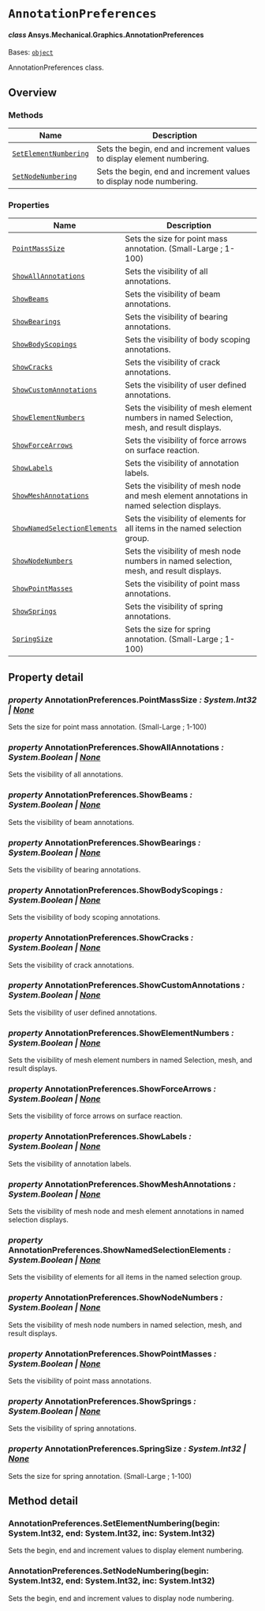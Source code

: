 # `AnnotationPreferences`

<a id="ansys.mechanical.stubs.v242.Ansys.Mechanical.Graphics.AnnotationPreferences"></a>

#### *class* Ansys.Mechanical.Graphics.AnnotationPreferences

Bases: [`object`](https://docs.python.org/3/library/functions.html#object)

AnnotationPreferences class.

<!-- !! processed by numpydoc !! -->

<a id="overview"></a>

## Overview

### Methods

| Name | Description |
|------------------------------------------------------------------------------------------------------------------------------------------|--------------------------------------------------------------------------|
| [`SetElementNumbering`](#AnnotationPreferences.SetElementNumbering)   | Sets the begin, end and increment values to display element numbering.   |
| [`SetNodeNumbering`](#AnnotationPreferences.SetNodeNumbering)         | Sets the begin, end and increment values to display node numbering.      |

### Properties

| Name | Description |
|------------------------------------------------------------------------------------------------------------------------------------------------------|--------------------------------------------------------------------------------------------|
| [`PointMassSize`](#AnnotationPreferences.PointMassSize)                           | Sets the size for point mass annotation. (Small-Large ; 1-100)                             |
| [`ShowAllAnnotations`](#AnnotationPreferences.ShowAllAnnotations)                 | Sets the visibility of all annotations.                                                    |
| [`ShowBeams`](#AnnotationPreferences.ShowBeams)                                   | Sets the visibility of beam annotations.                                                   |
| [`ShowBearings`](#AnnotationPreferences.ShowBearings)                             | Sets the visibility of bearing annotations.                                                |
| [`ShowBodyScopings`](#AnnotationPreferences.ShowBodyScopings)                     | Sets the visibility of body scoping annotations.                                           |
| [`ShowCracks`](#AnnotationPreferences.ShowCracks)                                 | Sets the visibility of crack annotations.                                                  |
| [`ShowCustomAnnotations`](#AnnotationPreferences.ShowCustomAnnotations)           | Sets the visibility of user defined annotations.                                           |
| [`ShowElementNumbers`](#AnnotationPreferences.ShowElementNumbers)                 | Sets the visibility of mesh element numbers in named Selection, mesh, and result displays. |
| [`ShowForceArrows`](#AnnotationPreferences.ShowForceArrows)                       | Sets the visibility of force arrows on surface reaction.                                   |
| [`ShowLabels`](#AnnotationPreferences.ShowLabels)                                 | Sets the visibility of annotation labels.                                                  |
| [`ShowMeshAnnotations`](#AnnotationPreferences.ShowMeshAnnotations)               | Sets the visibility of mesh node and mesh element annotations in named selection displays. |
| [`ShowNamedSelectionElements`](#AnnotationPreferences.ShowNamedSelectionElements) | Sets the visibility of elements for all items in the named selection group.                |
| [`ShowNodeNumbers`](#AnnotationPreferences.ShowNodeNumbers)                       | Sets the visibility of mesh node numbers in named selection, mesh, and result displays.    |
| [`ShowPointMasses`](#AnnotationPreferences.ShowPointMasses)                       | Sets the visibility of point mass annotations.                                             |
| [`ShowSprings`](#AnnotationPreferences.ShowSprings)                               | Sets the visibility of spring annotations.                                                 |
| [`SpringSize`](#AnnotationPreferences.SpringSize)                                 | Sets the size for spring annotation. (Small-Large ; 1-100)                                 |

<a id="property-detail"></a>

## Property detail

<a id="AnnotationPreferences.PointMassSize"></a>

### *property* AnnotationPreferences.PointMassSize *: System.Int32 | [None](https://docs.python.org/3/library/constants.html#None)*

Sets the size for point mass annotation. (Small-Large ; 1-100)

<!-- !! processed by numpydoc !! -->

<a id="AnnotationPreferences.ShowAllAnnotations"></a>

### *property* AnnotationPreferences.ShowAllAnnotations *: System.Boolean | [None](https://docs.python.org/3/library/constants.html#None)*

Sets the visibility of all annotations.

<!-- !! processed by numpydoc !! -->

<a id="AnnotationPreferences.ShowBeams"></a>

### *property* AnnotationPreferences.ShowBeams *: System.Boolean | [None](https://docs.python.org/3/library/constants.html#None)*

Sets the visibility of beam annotations.

<!-- !! processed by numpydoc !! -->

<a id="AnnotationPreferences.ShowBearings"></a>

### *property* AnnotationPreferences.ShowBearings *: System.Boolean | [None](https://docs.python.org/3/library/constants.html#None)*

Sets the visibility of bearing annotations.

<!-- !! processed by numpydoc !! -->

<a id="AnnotationPreferences.ShowBodyScopings"></a>

### *property* AnnotationPreferences.ShowBodyScopings *: System.Boolean | [None](https://docs.python.org/3/library/constants.html#None)*

Sets the visibility of body scoping annotations.

<!-- !! processed by numpydoc !! -->

<a id="AnnotationPreferences.ShowCracks"></a>

### *property* AnnotationPreferences.ShowCracks *: System.Boolean | [None](https://docs.python.org/3/library/constants.html#None)*

Sets the visibility of crack annotations.

<!-- !! processed by numpydoc !! -->

<a id="AnnotationPreferences.ShowCustomAnnotations"></a>

### *property* AnnotationPreferences.ShowCustomAnnotations *: System.Boolean | [None](https://docs.python.org/3/library/constants.html#None)*

Sets the visibility of user defined annotations.

<!-- !! processed by numpydoc !! -->

<a id="AnnotationPreferences.ShowElementNumbers"></a>

### *property* AnnotationPreferences.ShowElementNumbers *: System.Boolean | [None](https://docs.python.org/3/library/constants.html#None)*

Sets the visibility of mesh element numbers in named Selection, mesh, and result displays.

<!-- !! processed by numpydoc !! -->

<a id="AnnotationPreferences.ShowForceArrows"></a>

### *property* AnnotationPreferences.ShowForceArrows *: System.Boolean | [None](https://docs.python.org/3/library/constants.html#None)*

Sets the visibility of force arrows on surface reaction.

<!-- !! processed by numpydoc !! -->

<a id="AnnotationPreferences.ShowLabels"></a>

### *property* AnnotationPreferences.ShowLabels *: System.Boolean | [None](https://docs.python.org/3/library/constants.html#None)*

Sets the visibility of annotation labels.

<!-- !! processed by numpydoc !! -->

<a id="AnnotationPreferences.ShowMeshAnnotations"></a>

### *property* AnnotationPreferences.ShowMeshAnnotations *: System.Boolean | [None](https://docs.python.org/3/library/constants.html#None)*

Sets the visibility of mesh node and mesh element annotations in named selection displays.

<!-- !! processed by numpydoc !! -->

<a id="AnnotationPreferences.ShowNamedSelectionElements"></a>

### *property* AnnotationPreferences.ShowNamedSelectionElements *: System.Boolean | [None](https://docs.python.org/3/library/constants.html#None)*

Sets the visibility of elements for all items in the named selection group.

<!-- !! processed by numpydoc !! -->

<a id="AnnotationPreferences.ShowNodeNumbers"></a>

### *property* AnnotationPreferences.ShowNodeNumbers *: System.Boolean | [None](https://docs.python.org/3/library/constants.html#None)*

Sets the visibility of mesh node numbers in named selection, mesh, and result displays.

<!-- !! processed by numpydoc !! -->

<a id="AnnotationPreferences.ShowPointMasses"></a>

### *property* AnnotationPreferences.ShowPointMasses *: System.Boolean | [None](https://docs.python.org/3/library/constants.html#None)*

Sets the visibility of point mass annotations.

<!-- !! processed by numpydoc !! -->

<a id="AnnotationPreferences.ShowSprings"></a>

### *property* AnnotationPreferences.ShowSprings *: System.Boolean | [None](https://docs.python.org/3/library/constants.html#None)*

Sets the visibility of spring annotations.

<!-- !! processed by numpydoc !! -->

<a id="AnnotationPreferences.SpringSize"></a>

### *property* AnnotationPreferences.SpringSize *: System.Int32 | [None](https://docs.python.org/3/library/constants.html#None)*

Sets the size for spring annotation. (Small-Large ; 1-100)

<!-- !! processed by numpydoc !! -->

<a id="method-detail"></a>

## Method detail

<a id="AnnotationPreferences.SetElementNumbering"></a>

### AnnotationPreferences.SetElementNumbering(begin: System.Int32, end: System.Int32, inc: System.Int32)

Sets the begin, end and increment values to display element numbering.

<!-- !! processed by numpydoc !! -->

<a id="AnnotationPreferences.SetNodeNumbering"></a>

### AnnotationPreferences.SetNodeNumbering(begin: System.Int32, end: System.Int32, inc: System.Int32)

Sets the begin, end and increment values to display node numbering.

<!-- !! processed by numpydoc !! -->

